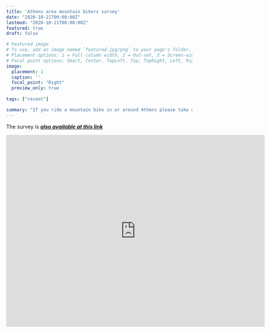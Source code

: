 ```yaml
---
title: 'Athens area mountain bikers survey'
date: "2020-10-21T00:00:00Z"
lastmod: "2020-10-21T00:00:00Z"
featured: true
draft: false

# Featured image
# To use, add an image named `featured.jpg/png` to your page's folder.
# Placement options: 1 = Full column width, 2 = Out-set, 3 = Screen-width
# Focal point options: Smart, Center, TopLeft, Top, TopRight, Left, Right, BottomLeft, Bottom, BottomRight
image:
  placement: 1
  caption: ''
  focal_point: "Right"
  preview_only: true
  
tags: ["recent"]

summary: "If you ride a mountain bike in or around Athens please take our survey"
---
```


The survey is ***[also available at this link](https://docs.google.com/forms/d/e/1FAIpQLSfSOk4kZJq7z4ylW8ij37bC9gd4EUNYC593vpe0KvVAERT_nA/viewform?usp=sf_link)***

<p style="text-align: center;"><iframe src="https://docs.google.com/forms/d/e/1FAIpQLSeNqGK3ogIE5YUF59lkpukGaJeOXfjzZxAgCw5DUrD_CLNiaw/viewform?embedded=true" width="700" height="520" frameborder="0" marginheight="0" marginwidth="0">Loading…</iframe></p>

